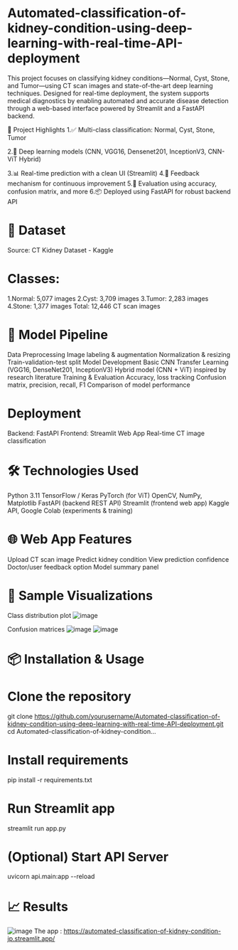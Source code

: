 # Automated-classification-of-kidney-condition-using-deep-learning-with-real-time-API-deployment
This project focuses on classifying kidney conditions—Normal, Cyst, Stone, and Tumor—using CT scan images and state-of-the-art deep learning techniques. Designed for real-time deployment, the system supports medical diagnostics by enabling automated and accurate disease detection through a web-based interface powered by Streamlit and a FastAPI backend.

🚀 Project Highlights
1.✅ Multi-class classification: Normal, Cyst, Stone, Tumor

2.🧠 Deep learning models (CNN, VGG16, Densenet201, InceptionV3, CNN-ViT Hybrid)

3.📊 Real-time prediction with a clean UI (Streamlit)
4.🔁 Feedback mechanism for continuous improvement
5.🧪 Evaluation using accuracy, confusion matrix, and more
6.📦 Deployed using FastAPI for robust backend API

# 📁 Dataset
Source: CT Kidney Dataset - Kaggle
# Classes:
1.Normal: 5,077 images
2.Cyst: 3,709 images
3.Tumor: 2,283 images
4.Stone: 1,377 images
Total: 12,446 CT scan images

# 🧪 Model Pipeline
Data Preprocessing
Image labeling & augmentation
Normalization & resizing
Train-validation-test split
Model Development
Basic CNN
Transfer Learning (VGG16, DenseNet201, InceptionV3)
Hybrid model (CNN + ViT) inspired by research literature
Training & Evaluation
Accuracy, loss tracking
Confusion matrix, precision, recall, F1
Comparison of model performance

# Deployment
Backend: FastAPI
Frontend: Streamlit Web App
Real-time CT image classification

# 🛠️ Technologies Used
Python 3.11
TensorFlow / Keras
PyTorch (for ViT)
OpenCV, NumPy, Matplotlib
FastAPI (backend REST API)
Streamlit (frontend web app)
Kaggle API, Google Colab (experiments & training)

# 🌐 Web App Features
Upload CT scan image
Predict kidney condition
View prediction confidence
Doctor/user feedback option
Model summary panel

# 📸 Sample Visualizations
Class distribution plot
![image](https://github.com/user-attachments/assets/4fa34507-78c1-460c-b20c-028e8f4a3a74)

Confusion matrices
![image](https://github.com/user-attachments/assets/6f4b93f1-01a4-41dc-8fea-369f203d5f86)
![image](https://github.com/user-attachments/assets/94a4a6ff-beea-43ee-a2a4-ad17a9a1c62d)


# 📦 Installation & Usage
# Clone the repository
git clone https://github.com/yourusername/Automated-classification-of-kidney-condition-using-deep-learning-with-real-time-API-deployment.git
cd Automated-classification-of-kidney-condition...
# Install requirements
pip install -r requirements.txt
# Run Streamlit app
streamlit run app.py
# (Optional) Start API Server
uvicorn api.main:app --reload

# 📈 Results
![image](https://github.com/user-attachments/assets/3e1034f4-6616-4235-b9ed-7b73e01f2244)
The app : https://automated-classification-of-kidney-condition-jp.streamlit.app/



